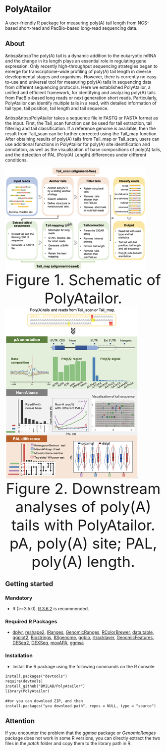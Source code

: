 # PolyAtailor
A user-friendly R package for measuring poly(A) tail length from NGS-based short-read and PacBio-based long-read sequencing data.


## About
&nbsp&nbspThe poly(A) tail is a dynamic addition to the eukaryotic mRNA and the change in its length plays an essential role in regulating gene expression. Only recently high-throughput sequencing strategies began to emerge for transcriptome-wide profiling of poly(A) tail length in diverse developmental stages and organisms. However, there is currently no easy-to-use and universal tool for measuring poly(A) tails in sequencing data from different sequencing protocols. Here we established PolyAtailor, a unified and efficient framework, for identifying and analyzing poly(A) tails from PacBio-based long reads or next generation short reads. Particularly, PolyAtailor can identify multiple tails in a read, with detailed information of tail type, tail position, tail length and tail sequence.    
     
     
&nbsp&nbspPolyAtailor takes a sequence file in FASTQ or FASTA format as the input. First, the Tail_scan function can be used for tail extraction, tail filtering and tail classification. If a reference genome is available, then the result from Tail_scan can be further corrected using the Tail_map function. After obtaining results of poly(A) tails from Tail_map or Tail_scan, users can use additional functions in PolyAtailor for poly(A) site identification and annotation, as well as the visualization of base compositions of poly(A) tails, and the detection of PAL (Poly(A) Length) differences under different conditions.     
 
<img src="./Overview.png" width="90%" align='center' />   
<div align = 'center'> <font size='15'> Figure 1. Schematic of PolyAtailor. </font> </div>

<img src="./Downstream.png" width="85%" align='center' />   
<div align = 'center'> <font size='15'> Figure 2. Downstream analyses of poly(A) tails with PolyAtailor. pA, poly(A) site; PAL, poly(A) length.
 </font> </div>


## Getting started  
### Mandatory
* R (>=3.5.0). [R 3.6.2](https://www.r-project.org/) is recommended.
### Required R Packages
* [dplyr](https://CRAN.R-project.org/package=dplyr), [reshape2](https://CRAN.R-project.org/package=reshape2), [IRanges](http://www.bioconductor.org/packages/release/bioc/html/IRanges.html), [GenomicRanges](http://www.bioconductor.org/packages/release/bioc/html/GenomicRanges.html), [RColorBrewer](https://CRAN.R-project.org/package=RColorBrewer), [data.table](https://CRAN.R-project.org/package=data.table), [ggplot2](https://CRAN.R-project.org/package=ggplot2), [Biostrings](http://www.bioconductor.org/packages/release/bioc/html/Biostrings.html), [BSgenome](http://www.bioconductor.org/packages/release/bioc/html/BSgenome.html), [ggbio](http://www.bioconductor.org/packages/release/bioc/html/ggbio.html), [rtracklayer](http://www.bioconductor.org/packages/release/bioc/html/rtracklayer.html), [GenomicFeatures](http://www.bioconductor.org/packages/release/bioc/html/GenomicFeatures.html), [DESeq2](http://www.bioconductor.org/packages/release/bioc/html/DESeq2.html), [DEXSeq](http://www.bioconductor.org/packages/release/bioc/html/DEXSeq.html), [movAPA](https://github.com/BMILAB/movAPA), [ggmsa](http://yulab-smu.top/ggmsa/articles/ggmsa.html)
### Installation
* Install the R package using the following commands on the R console:

```
install.packages("devtools")
require(devtools)
install_github("BMILAB/PolyAtailor")
library(PolyAtailor)

##or you can download ZIP, and then
install.packages("you download path", repos = NULL, type = "source")
```  
## Attention
If you encounter the problem that the *ggmsa* package or *GenomicRanges* package does not work in some R versions, you can directly extract the two files in the *patch* folder and copy them to the library path in R.
